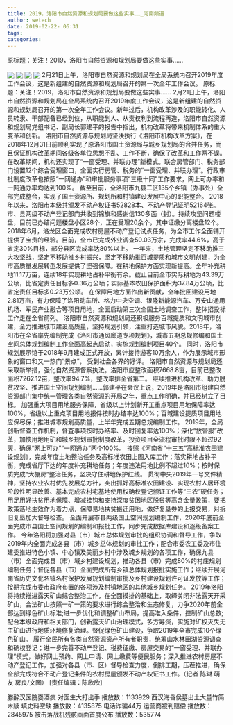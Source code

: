 ```yaml
---
title: 2019，洛阳市自然资源和规划局要做这些实事……_河南频道
author: wetech
date: 2019-02-22- 06:31
tags: 
categories: 
---
```

原标题：关注！2019，洛阳市自然资源和规划局要做这些实事……
<!-- more -->
                
<img align="center" border="0" src="http://mengma.jinbw.com.cn/upload/20190221/20190221205715_42.jpg" />
                
<img align="center" border="0" src="http://mengma.jinbw.com.cn/upload/20190221/20190221205757_412.jpg" />
            
<img align="center" border="0" src="http://mengma.jinbw.com.cn/upload/20190221/20190221205854_755.jpg" />
<img align="center" border="0" src="http://p2.ifengimg.com/a/2016/0810/204c433878d5cf9size1_w16_h16.png" />
2月21日上午，洛阳市自然资源和规划局在全局系统内召开2019年度工作会议，这是新组建的自然资源和规划局召开的第一次全年工作会议。
原标题：关注！2019，洛阳市自然资源和规划局要做这些实事……
2月21日上午，洛阳市自然资源和规划局在全局系统内召开2019年度工作会议，这是新组建的自然资源和规划局召开的第一次全年工作会议。新年过后，机构改革涉及的职能转化、人员转隶、干部配备已经到位，从职能到人、从责权利到流程再造，洛阳市自然资源和规划局党组书记、副局长郭建平的报告中指出，机构改革将带来机制体系的重大变革和创新。
洛阳市自然资源与规划局坚决执行《洛阳市机构改革方案》，在2018年12月31日前顺利实现了原洛阳市国土资源局与城乡规划局的合并任务，而且保证机构改革期间各级各单位思想不乱、工作不断，确保了改革和工作两不误。
在改革期间，机构还实现了“一窗受理、并联办理”新模式。联合房管部门、税务部门设置12个综合受理窗口，全面实行房管、税务的“一窗受理、并联办理”。行政审批制度改革也按照“一网通办”和审批服务事项“三级十同”工作要求，网上可办率和一网通办率均达到100%。
截至目前，全洛阳市九县二区135个乡镇（办事处）全部完成整合，实现了国土资源所、规划所和村镇建设发展中心的职能整合。
2018年以来，洛阳市本级共颁发不动产权证书52828本、不动产登记证明52164张。市、县两级不动产登记部门共收到锦旗和感谢信130多面（封）。持续攻坚问题楼盘，目前已办结问题楼盘小区28个，正在受理20余个，其中证缴分离楼盘12个。
2018年6月，洛龙区全面完成农村房屋不动产登记试点任务，为全市工作全面铺开提供了宝贵的经验。目前，全市已完成外业调查50.03万宗，完成率44.6%，高于省定30%目标，部分县区完成率达80%以上。
一年来，土地管理坚定不移助推三大攻坚战，坚定不移助推乡村振兴，坚定不移助推百城提质和城市文明创建，为全市高质量发展转型发展提供了坚强保障。在耕地保护方面实现新提高。全年补充耕地11.17万亩，连续18年实现耕地占补平衡有余。截止目前全市实际耕地为43.39万公顷，比省定责任目标多0.36万公顷；实际基本农田保护面积为37.84万公顷，比省定责任目标多0.23万公顷。
在保障用地方面作出新贡献，全年批回建设用地2.81万亩，有力保障了洛阳动车所、格力中央空调、银隆新能源汽车、万安山通用机场、军民产业融合等项目用地，全面启动第三次全国土地调查工作，整体招投标工作走在全省前列。
洛阳市自然资源和规划局还积极服务百城提质和文明城市创建，全力推进城市建设高质量，坚持规划引领，注重打造城市风貌。2018年，洛阳市在全省率先编制完成《洛阳市通风廊道专项规划》，城市五期总规修编和国土空间总体规划编制工作全面高起点启动，实施规划编制项目40个。
同时，洛阳市规划展示馆于2018年9月建成正式开放，累计接待游客10万余人，作为展示城市形象的窗口和又一热门“景点”， 受到社会各界的好评。
洛阳市自然资源与规划局还采取新举措，强化自然资源督察执法。洛阳市应整改面积7668.8亩，目前已整改面积7262.12亩，整改率94.7%，整改率排全省第二。
继续推进机构改革、助力脱贫攻坚、推进国土空间规划编制……郭建平在会议上说，2019年是洛阳市组建自然资源部门集中统一管理各类自然资源的开局之年，重点工作明确，并已经树立了目标。
加强重大项目用地服务保障，省级以上计划新开工重点项目用地保障率达100%，省级以上重点项目用地报件按时办结率达100%；百城建设提质项目用地应保尽保；推进城市规划高质量，上半年完成五期总规编制工作。
2019年，全局创新督查工作机制，督査事项按时办结率、及时回复率达100%；深化“放管服”改革，加快用地用矿和城乡规划审批制度改革，投资项目全流程审批时限不超过92天，确保“网上可办”“一网通办”两个100%。
按照《河南省“十三五”高标准农田建设规划》，完成年度土地整治任务及高标准农田上图入库工作；落实耕地占补平衡，完成省厅下达的年度补充耕地任务；年度违法用地比例不超过10%；按时保质完成“大棚房”整治任务，坚决守住耕地保护红线。
贯彻中央2019年一号文件精神，坚持农业农村优先发展总方针，突出抓好高标准农田建设、实现农村人居环境阶段性明显改善、基本完成农村宅基地使用权确权登记颁证工作等“三农”硬任务；用足用好扶贫用地保障、增减挂钩和支持深度贫困地区脱贫等高含金量政策，要把政策落地生效作为着力点，保障易地扶贫搬迁用地，做好复垦券的上报交易，对拆旧复垦加大督导检查。
全面开展市县两级国土空间规划编制工作，2020年底前全面完成市县国土空间规划的编制和报批工作，同步完成数据库建设和逐级备案工作。
今年洛阳将加强对县（市）城市总体规划审批的组织协调和督导工作，争取2019年内全面完成各县（市）城乡总体规划的审批工作；配合市委农工委及市住建委推进特色小镇、中心镇及美丽乡村中涉及城乡规划的各项工作，确保九县（市）全面完成县（市）域乡村建设规划，推动各县（市）完成80%的村庄规划编制任务；督促各县（市）全面完成所有乡镇总体规划报批实施工作；继续开展河南省历史文化名镇名村保护发展规划编制审批及乡村建设规划许可证发放等工作；按期完成市委市政府布置的各项涉及村镇地区的其他城乡规划任务。
2019年洛阳将持续推进露天矿山综合整治工作，在全面摸排的基础上，取缔关闭非法露天开采矿山，合法矿山按照一矿一策的要求进行综合整治和生态修复，力争2020年前全部达到绿色矿山标准;进一步优化和调整矿山布局，提高准入条件，控制矿山总数;配合本级政府和相关部门，创新露天矿山治理模式，多方筹资，实施对矿权灭失无主矿山进行地质环境修复治理。督促绿色矿山建设，争取2019年全市完成10个绿色矿山。
履行全民所有各类自然资源资产所有者职责，统筹山水林田湖资源调查和确权登记；进一步完善不动产登记、税费征缴、房屋交易的“一窗受理、并联办理”模式，做好网上预约、网上申请、网上缴费等便民服务；深入推进农村房屋不动产登记工作，加强对各县（市、区）督导检查力度，倒排工期，压茬推进，确保全部完成符合不动产登记条件的农村房屋颁发不动产权证书工作。（记者 陈琳 萌友 房良/文图）
[责任编辑：陈欣欣]
            
滕醉汉医院耍酒疯 对医生大打出手
播放数：1133929
西汉海昏侯墓出土大量竹简木牍 填史料空缺
播放数：4135875
电话诈骗44万 运营商被判赔偿
播放数：2845975
被击落战机残骸画面首度公布
播放数：535774
